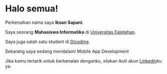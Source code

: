 # Halo semua! 

Perkenalkan nama saya **Iksan Sapani**.<br>

Saya seorang **Mahasiswa Informatika** di [Universitas Faletehan](https://uf.ac.id/).<br>

Saya juga salah satu student di [Dicoding](https://www.dicoding.com/users/iksansapani/academies).<br>

Sekarang saya sedang mendalami Mobile App Development<br>

Jika kamu tertarik untuk berkenalan denganku, silakan ikuti akun [Linkedin](https://www.linkedin.com/in/iksan-sapani-898545260/)ku ya.
